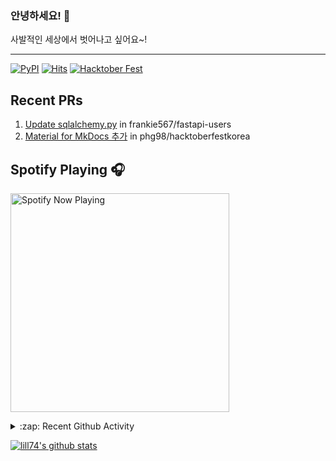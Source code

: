 ### 안녕하세요! 👋
사발적인 세상에서 벗어나고 싶어요~!

---

[![PyPI](https://img.shields.io/badge/pypi-EduKit-brightgreen)](https://pypi.org/project/EduKit/)
[![Hits](https://hits.seeyoufarm.com/api/count/incr/badge.svg?url=https%3A%2F%2Fgithub.com%2Flill74&count_bg=%2379C83D&title_bg=%23555555&icon=&icon_color=%23E7E7E7&title=hits&edge_flat=false)](https://hits.seeyoufarm.com)
[![Hacktober Fest](https://camo.githubusercontent.com/9f0b298ccd9e6d7acfcf900756e39583aeec551e/68747470733a2f2f696d672e736869656c64732e696f2f62616467652f6861636b746f626572666573742d323032302d677265656e)](http://www.hacktoberfestkorea.com/)

## Recent PRs
1. [Update sqlalchemy.py](https://github.com/frankie567/fastapi-users/pull/344) in frankie567/fastapi-users
2. [Material for MkDocs 추가](https://github.com/phg98/hacktoberfestkorea/pull/6) in phg98/hacktoberfestkorea

## Spotify Playing 🎧
[<img src="https://spotify-now-playing.lill74.vercel.app/api/spotify-playing" alt="Spotify Now Playing" width="350" />](https://open.spotify.com/user/lill74)


<details>
  <summary>:zap: Recent Github Activity</summary>
  
<!--START_SECTION:activity-->
1. 🗣 Commented on [#17](https://github.com/phg98/hacktoberfestkorea/issues/17) in [phg98/hacktoberfestkorea](https://github.com/phg98/hacktoberfestkorea)
2. 🗣 Commented on [#21](https://github.com/phg98/hacktoberfestkorea/issues/21) in [phg98/hacktoberfestkorea](https://github.com/phg98/hacktoberfestkorea)
3. 🗣 Commented on [#21](https://github.com/phg98/hacktoberfestkorea/issues/21) in [phg98/hacktoberfestkorea](https://github.com/phg98/hacktoberfestkorea)
4. 🗣 Commented on [#17](https://github.com/phg98/hacktoberfestkorea/issues/17) in [phg98/hacktoberfestkorea](https://github.com/phg98/hacktoberfestkorea)
5. 🗣 Commented on [#8](https://github.com/phg98/hacktoberfestkorea/issues/8) in [phg98/hacktoberfestkorea](https://github.com/phg98/hacktoberfestkorea)
<!--END_SECTION:activity-->

</details>

[![lill74's github stats](https://github-readme-stats.vercel.app/api?username=lill74)](https://github.com/anuraghazra/github-readme-stats)
